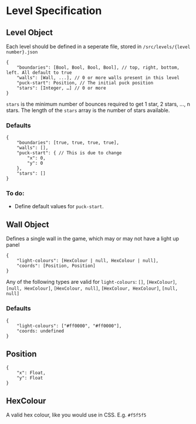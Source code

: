 Level Specification
===================
## Level Object
Each level should be defined in a seperate file, stored in `/src/levels/{level number}.json`

	{
		"boundaries": [Bool, Bool, Bool, Bool], // top, right, bottom, left. All default to true
		"walls": [Wall, ...], // 0 or more walls present in this level
		"puck-start": Position, // The initial puck position
        "stars": [Integer, …] // 0 or more
	}

`stars` is the minimum number of bounces required to get 1 star, 2 stars, ..., n stars. The length of the `stars` array is the number of stars available.

### Defaults

	{
		"boundaries": [true, true, true, true],
		"walls": [],
		"puck-start": { // This is due to change
			"x": 0,
			"y": 0
		},
		"stars": []
	}

### To do:
* Define default values for `puck-start`.

## Wall Object
Defines a single wall in the game, which may or may not have a light up panel

	{
		"light-colours": [HexColour | null, HexColour | null],
		"coords": [Position, Position]
	}

Any of the following types are valid for `light-colours`: `[]`, `[HexColour]`, `[null, HexColour]`, `[HexColour, null]`, `[HexColour, HexColour]`, `[null, null]`

### Defaults

	{
		"light-colours": ["#ff0000", "#ff0000"],
		"coords: undefined
	}

## Position

	{
		"x": Float,
		"y": Float
	}

## HexColour
A valid hex colour, like you would use in CSS. E.g. `#f5f5f5`